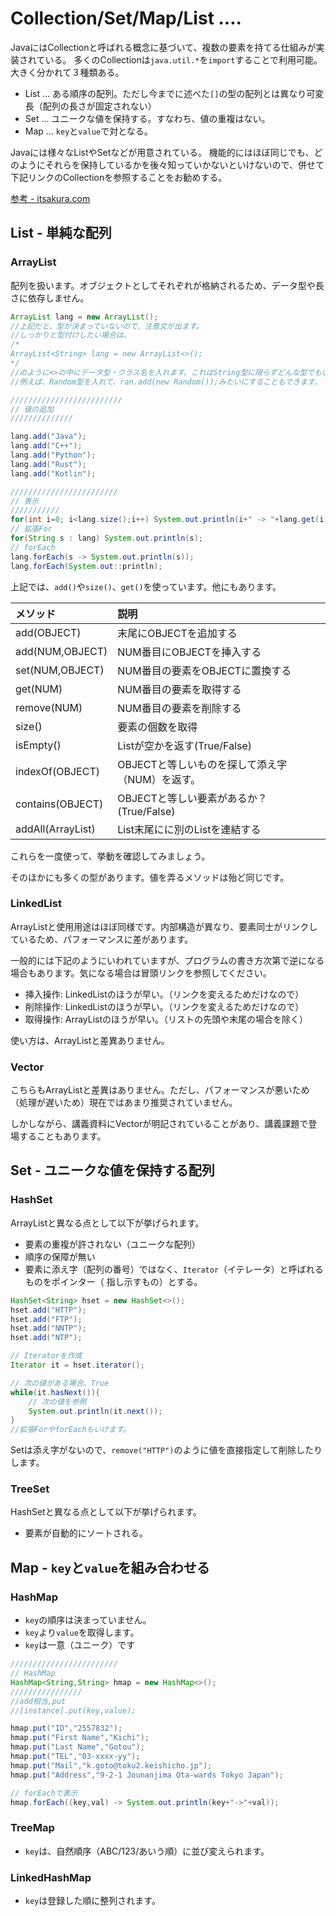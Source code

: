# Collection/Set/Map/List ....

JavaにはCollectionと呼ばれる概念に基づいて、複数の要素を持てる仕組みが実装されている。
多くのCollectionは`java.util.*`を`import`することで利用可能。
大きく分かれて３種類ある。


- List ... ある順序の配列。ただし今までに述べた`[]`の型の配列とは異なり可変長（配列の長さが固定されない）
- Set  ... ユニークな値を保持する。すなわち、値の重複はない。
- Map  ... `key`と`value`で対となる。


Javaには様々なListやSetなどが用意されている。
機能的にはほぼ同じでも、どのようにそれらを保持しているかを後々知っていかないといけないので、併せて下記リンクのCollectionを参照することをお勧めする。


[参考 - itsakura.com](https://itsakura.com/java)


## List - 単純な配列

### ArrayList

配列を扱います。オブジェクトとしてそれぞれが格納されるため、データ型や長さに依存しません。


```java
ArrayList lang = new ArrayList();
//上記だと、型が決まっていないので、注意文が出ます。
//しっかりと型付けしたい場合は、
/*
ArrayList<String> lang = new ArrayList<>();
*/
//のように<>の中にデータ型・クラス名を入れます。これはString型に限らずどんな型でもいけます。
//例えば、Random型を入れて、ran.add(new Random());みたいにすることもできます。

/////////////////////////
// 値の追加
//////////////

lang.add("Java");
lang.add("C++");
lang.add("Python");
lang.add("Rust");
lang.add("Kotlin");

////////////////////////
// 表示
///////////
for(int i=0; i<lang.size();i++) System.out.println(i+" -> "+lang.get(i));
// 拡張For
for(String s : lang) System.out.println(s);
// forEach
lang.forEach(s -> System.out.println(s));
lang.forEach(System.out::println);

```


上記では、`add()`や`size()`、`get()`を使っています。他にもあります。


メソッド | 説明
:---------|:---------
add(OBJECT) | 末尾にOBJECTを追加する
add(NUM,OBJECT) | NUM番目にOBJECTを挿入する
set(NUM,OBJECT) | NUM番目の要素をOBJECTに置換する
get(NUM) | NUM番目の要素を取得する
remove(NUM) | NUM番目の要素を削除する
size() | 要素の個数を取得
isEmpty() | Listが空かを返す(True/False)
indexOf(OBJECT) | OBJECTと等しいものを探して添え字（NUM）を返す。
contains(OBJECT) | OBJECTと等しい要素があるか？(True/False)
addAll(ArrayList) | List末尾にに別のListを連結する


これらを一度使って、挙動を確認してみましょう。

そのほかにも多くの型があります。値を弄るメソッドは殆ど同じです。


### LinkedList


ArrayListと使用用途はほぼ同様です。内部構造が異なり、要素同士がリンクしているため、パフォーマンスに差があります。

一般的には下記のようにいわれていますが、プログラムの書き方次第で逆になる場合もあります。気になる場合は冒頭リンクを参照してください。

- 挿入操作: LinkedListのほうが早い。（リンクを変えるためだけなので）
- 削除操作: LinkedListのほうが早い。（リンクを変えるためだけなので）
- 取得操作: ArrayListのほうが早い。（リストの先頭や末尾の場合を除く）

使い方は、ArrayListと差異ありません。

### Vector

こちらもArrayListと差異はありません。ただし、パフォーマンスが悪いため（処理が遅いため）現在ではあまり推奨されていません。

しかしながら、講義資料にVectorが明記されていることがあり、講義課題で登場することもあります。


## Set - ユニークな値を保持する配列

### HashSet

ArrayListと異なる点として以下が挙げられます。


- 要素の重複が許されない（ユニークな配列）
- 順序の保障が無い
- 要素に添え字（配列の番号）ではなく、`Iterator`（イテレータ）と呼ばれるものをポインター（ 指し示すもの）とする。


```java
HashSet<String> hset = new HashSet<>();
hset.add("HTTP");
hset.add("FTP");
hset.add("NNTP");
hset.add("NTP");

// Iteratorを作成
Iterator it = hset.iterator();

// 次の値がある場合、True
while(it.hasNext()){
    // 次の値を参照
    System.out.println(it.next());
}
//拡張ForやforEachもいけます。
```

Setは添え字がないので、`remove("HTTP")`のように値を直接指定して削除したりします。

### TreeSet

HashSetと異なる点として以下が挙げられます。

- 要素が自動的にソートされる。

## Map - `key`と`value`を組み合わせる

### HashMap


- `key`の順序は決まっていません。
- `key`より`value`を取得します。
- `key`は一意（ユニーク）です


```java
////////////////////////
// HashMap
HashMap<String,String> hmap = new HashMap<>();
////////////////
//add相当,put
//[instance].put(key,value);

hmap.put("ID","2557832");
hmap.put("First Name","Kichi");
hmap.put("Last Name","Gotou");
hmap.put("TEL","03-xxxx-yy");
hmap.put("Mail","k.goto@toku2.keishicho.jp");
hmap.put("Address","9-2-1 Jounanjima Ota-wards Tokyo Japan");

// forEachで表示
hmap.forEach((key,val) -> System.out.println(key+"->"+val));

```

### TreeMap

- `key`は、自然順序（ABC/123/あいう順）に並び変えられます。

### LinkedHashMap

- `key`は登録した順に整列されます。

